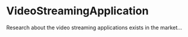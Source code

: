 # VideoStreamingApplication
Research about the video streaming applications exists in the market...
